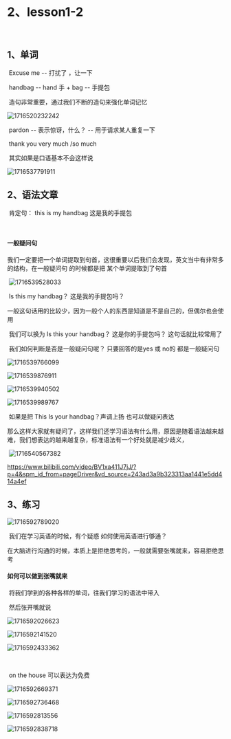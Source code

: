 # 2、lesson1-2

​		



## 1、单词

​	Excuse me -- 打扰了 ，让一下

​	handbag -- hand 手 + bag  -- 手提包



​	造句非常重要，通过我们不断的造句来强化单词记忆

![1716520232242](../../.vuepress/public/images/1716520232242.png)



​	pardon -- 表示惊讶，什么？ -- 用于请求某人重复一下











​	thank you very much  /so much 

​	其实如果是口语基本不会这样说

![1716537791911](../../.vuepress/public/images/1716537791911.png)







## 2、语法文章



​	肯定句： this is my handbag 这是我的手提包

​	

#### 	一般疑问句

​		我们一定要把一个单词提取到句首，这很重要以后我们会发现，英文当中有非常多的结构，在一般疑问句 的时候都是把 某个单词提取到了句首

​	![1716539528033](../../.vuepress/public/images/1716539528033.png)

​			Is this my handbag？ 这是我的手提包吗？

​		一般这句话用的比较少，因为一般个人的东西是知道是不是自己的，但偶尔也会使用

​		我们可以换为 Is this your handbag？ 这是你的手提包吗？ 这句话就比较常用了



​	我们如何判断是否是一般疑问句呢？ 只要回答的是yes 或 no的 都是一般疑问句

![1716539766099](../../.vuepress/public/images/1716539766099.png)



![1716539876911](../../.vuepress/public/images/1716539876911.png)



![1716539940502](../../.vuepress/public/images/1716539940502.png)



![1716539989767](../../.vuepress/public/images/1716539989767.png)



​			 如果是把 This Is your handbag？声调上扬 也可以做疑问表达

​				那么这样大家就有疑问了，这样我们还学习语法有什么用，原因是随着语法越来越难，我们想表达的越来越复杂，标准语法有一个好处就是减少歧义，

​		![1716540567382](../../.vuepress/public/images/1716540567382.png)





https://www.bilibili.com/video/BV1xa411J7jJ/?p=4&spm_id_from=pageDriver&vd_source=243ad3a9b323313aa1441e5dd414a4ef



## 3、练习

![1716592789020](../../.vuepress/public/images/1716592789020.png)



​	我们在学习英语的时候，有个疑惑 如何使用英语进行够通？

​		在大脑进行沟通的时候，本质上是拒绝思考的，一般就需要张嘴就来，容易拒绝思考



#### 	如何可以做到张嘴就来

​			将我们学到的各种各样的单词，往我们学习的语法中带入

​		然后张开嘴就说

![1716592026623](../../.vuepress/public/images/1716592026623.png)



![1716592141520](../../.vuepress/public/images/1716592141520.png)



![1716592433362](../../.vuepress/public/images/1716592433362.png)



​	

​			on the house 可以表达为免费

![1716592669371](../../.vuepress/public/images/1716592669371.png)



![1716592736468](../../.vuepress/public/images/1716592736468.png)



![1716592813556](../../.vuepress/public/images/1716592813556.png)



![1716592838718](../../.vuepress/public/images/1716592838718.png)















​	